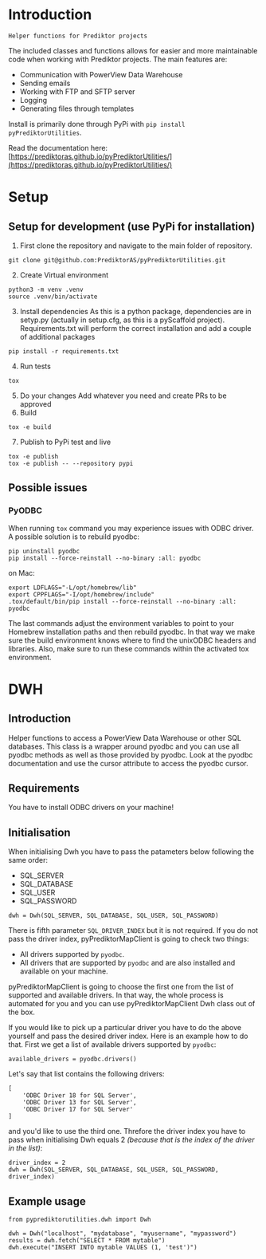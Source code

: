 # Introduction

    Helper functions for Prediktor projects

The included classes and functions allows for easier and more maintainable code when
working with Prediktor projects. The main features are:

- Communication with PowerView Data Warehouse
- Sending emails
- Working with FTP and SFTP server
- Logging
- Generating files through templates

Install is primarily done through PyPi with `pip install pyPrediktorUtilities`.

Read the documentation here: [https://prediktoras.github.io/pyPrediktorUtilities/](https://prediktoras.github.io/pyPrediktorUtilities/)

# Setup

## Setup for development (use PyPi for installation)

1. First clone the repository and navigate to the main folder of repository.

```
git clone git@github.com:PrediktorAS/pyPrediktorUtilities.git
```

2. Create Virtual environment

```
python3 -m venv .venv
source .venv/bin/activate
```

3. Install dependencies
   As this is a python package, dependencies are in setyp.py (actually in setup.cfg, as this is a pyScaffold project). Requirements.txt will perform the correct installation and add a couple of
   additional packages

```
pip install -r requirements.txt
```

4. Run tests

```
tox
```

5. Do your changes
   Add whatever you need and create PRs to be approved
6. Build

```
tox -e build
```

7. Publish to PyPi test and live

```
tox -e publish
tox -e publish -- --repository pypi
```

## Possible issues

### PyODBC

When running `tox` command you may experience issues with ODBC driver. A possible solution is to rebuild pyodbc:

```
pip uninstall pyodbc
pip install --force-reinstall --no-binary :all: pyodbc
```

on Mac:

```
export LDFLAGS="-L/opt/homebrew/lib"
export CPPFLAGS="-I/opt/homebrew/include"
.tox/default/bin/pip install --force-reinstall --no-binary :all: pyodbc
```

The last commands adjust the environment variables to point to your Homebrew
installation paths and then rebuild pyodbc. In that way we make sure
the build environment knows where to find the unixODBC headers and libraries.
Also, make sure to run these commands within the activated tox environment.

# DWH

## Introduction

Helper functions to access a PowerView Data Warehouse or other SQL databases. This class is a wrapper around pyodbc and you can use all pyodbc methods as well as those provided by pyodbc. Look at the pyodbc documentation and use the cursor attribute to access the pyodbc cursor.

## Requirements

You have to install ODBC drivers on your machine!

## Initialisation

When initialising Dwh you have to pass the patameters below following the same order:

- SQL_SERVER
- SQL_DATABASE
- SQL_USER
- SQL_PASSWORD

```
dwh = Dwh(SQL_SERVER, SQL_DATABASE, SQL_USER, SQL_PASSWORD)
```

There is fifth parameter `SQL_DRIVER_INDEX` but it is not required. If you do not pass the driver index, pyPrediktorMapClient is going to check two things:

- All drivers supported by `pyodbc`.
- All drivers that are supported by `pyodbc` and are also installed and available on your machine.

pyPrediktorMapClient is going to choose the first one from the list of supported and available drivers. In that way, the whole process is automated for you and you can use pyPrediktorMapClient Dwh class out of the box.

If you would like to pick up a particular driver you have to do the above yourself and pass the desired driver index. Here is an example how to do that. First we get a list of available drivers supported by `pyodbc`:

```
available_drivers = pyodbc.drivers()
```

Let's say that list contains the following drivers:

```
[
    'ODBC Driver 18 for SQL Server',
    'ODBC Driver 13 for SQL Server',
    'ODBC Driver 17 for SQL Server'
]
```

and you'd like to use the third one. Threfore the driver index you have to pass when initialising Dwh equals 2 _(because that is the index of the driver in the list)_:

```
driver_index = 2
dwh = Dwh(SQL_SERVER, SQL_DATABASE, SQL_USER, SQL_PASSWORD, driver_index)
```

## Example usage

```
from pyprediktorutilities.dwh import Dwh

dwh = Dwh("localhost", "mydatabase", "myusername", "mypassword")
results = dwh.fetch("SELECT * FROM mytable")
dwh.execute("INSERT INTO mytable VALUES (1, 'test')")
```
